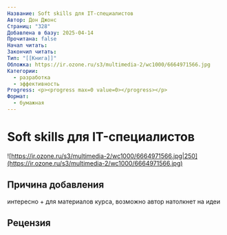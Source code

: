 ```yaml
---
Название: Soft skills для IT-специалистов
Автор: Дон Джонс
Страниц: "328"
Добавлена в базу: 2025-04-14
Прочитана: false
Начал читать: 
Закончил читать: 
Тип: "[[Книга]]"
Обложка: https://ir.ozone.ru/s3/multimedia-2/wc1000/6664971566.jpg
Категории:
  - разработка
  - эффективность
Progress: <p><progress max=0 value=0></progress></p>
Формат:
  - бумажная
---
```

# Soft skills для IT-специалистов

![https://ir.ozone.ru/s3/multimedia-2/wc1000/6664971566.jpg|250](https://ir.ozone.ru/s3/multimedia-2/wc1000/6664971566.jpg)

## Причина добавления

интересно + для материалов курса, возможно автор натолкнет на идеи

## Рецензия
